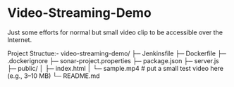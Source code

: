 # Video-Streaming-Demo
Just some efforts for normal but small video clip to be accessible over the Internet.


Project Structue:-
video-streaming-demo/ 
├─ Jenkinsfile
├─ Dockerfile
├─ .dockerignore
├─ sonar-project.properties
├─ package.json
├─ server.js
├─ public/
│  ├─ index.html
│  └─ sample.mp4        # put a small test video here (e.g., 3–10 MB)
└─ README.md
